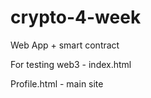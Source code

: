 # crypto-4-week
Web App + smart contract

For testing web3 - index.html 

Profile.html - main site 
